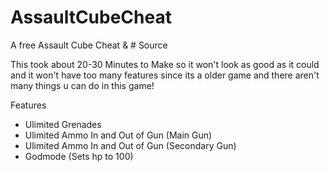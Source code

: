 # AssaultCubeCheat
A free Assault Cube Cheat & # Source

This took about 20-30 Minutes to Make so it won't look as good as it could and it won't have too many features since its a older game and there aren't many things u can do in this game!

Features

- Ulimited Grenades
- Ulimited Ammo In and Out of Gun (Main Gun)
- Ulimited Ammo In and Out of Gun (Secondary Gun)
- Godmode (Sets hp to 100)
